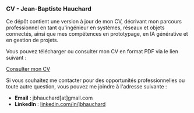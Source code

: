 ### CV - Jean-Baptiste Hauchard

Ce dépôt contient une version à jour de mon CV, décrivant mon parcours professionnel en tant qu'ingénieur en systèmes, réseaux et objets connectés, ainsi que mes compétences en prototypage, en IA générative et en gestion de projets.

Vous pouvez télécharger ou consulter mon CV en format PDF via le lien suivant :

[Consulter mon CV](./CV_HAUCHARD_JB_2024.pdf)

Si vous souhaitez me contacter pour des opportunités professionnelles ou toute autre question, vous pouvez me joindre à l'adresse suivante :

- **Email** : jbhauchard[at]gmail.com
- **LinkedIn** : [linkedin.com/in/jbhauchard](https://www.linkedin.com/in/jbhauchard)
